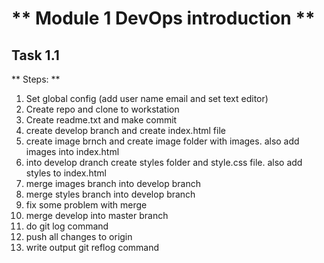 # ** Module 1 DevOps introduction ** #
## Task 1.1 ##

** Steps: **
1. Set global config (add user name email and set text editor)
2. Create repo and clone to workstation
3. Create readme.txt and make commit
4. create develop branch and create index.html file
5. create image brnch and create image folder with images. also add images into index.html
6. into develop dranch create styles folder and style.css file. also add styles to index.html
7. merge images branch into develop branch
8. merge styles branch into develop branch
9. fix some problem with merge 
10. merge develop into master branch 
11. do git log command 
12. push all changes to origin 
13. write output git reflog command

